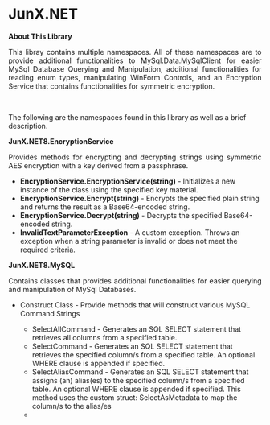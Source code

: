 # JunX.NET

<strong>About This Library</strong>
<br/>
<p align="justify">This libray contains multiple namespaces. All of these namespaces are to provide additional functionalities to MySql.Data.MySqlClient for easier MySql Database Querying and Manipulation, additional functionalities for reading enum types, manipulating WinForm Controls, and an Encryption Service that contains functionalities for symmetric encryption.</p>
<br/>
<p>The following are the namespaces found in this library as well as a brief description.</p>
<strong>JunX.NET8.EncryptionService</strong>
<p align="justify">Provides methods for encrypting and decrypting strings using symmetric AES encryption with a key derived from a passphrase.</p>
<ul>
  <li><strong>EncryptionService.EncryptionService(string)</strong> - Initializes a new instance of the class using the specified key material.</li>
  <li><strong>EncryptionService.Encrypt(string)</strong> - Encrypts the specified plain string and returns the result as a Base64-encoded string.</li>
  <li><strong>EncryptionService.Decrypt(string)</strong> - Decrypts the specified Base64-encoded string.</li>
  <li><strong>InvalidTextParameterException</strong> - A custom exception. Throws an exception when a string parameter is invalid or does not meet the required criteria.</li>
</ul>
<strong>JunX.NET8.MySQL</strong>
<p align="justify">Contains classes that provides additional functionalities for easier querying and manipulation of MySql Databases.</p>
<ul>
  <li>Construct Class - Provide methods that will construct various MySQL Command Strings</li>
    <ul>
      <li>SelectAllCommand - Generates an SQL SELECT statement that retrieves all columns from a specified table.</li>
      <li>SelectCommand - Generates an SQL SELECT statement that retrieves the specified column/s from a specified table. An optional WHERE clause is appended if specified.</li>
      <li>SelectAliasCommand - Generates an SQL SELECT statement that assigns (an) alias(es) to the specified column/s from a specified table. An optional WHERE clause is appended if specified. This method
        uses the custom struct: SelectAsMetadata to map the column/s to the alias/es</li>
      <li></li>
    </ul>
</ul>

